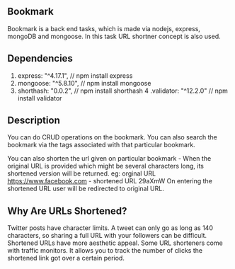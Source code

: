 ## Bookmark
Bookmark is a back end tasks, which is made via nodejs, express, mongoDB and mongoose. In this task URL shortner concept is also used.

## Dependencies
1. express: "^4.17.1", // npm install express
2. mongoose: "^5.8.10", // npm install mongoose
3. shorthash: "0.0.2", // npm install shorthash
4 .validator: "^12.2.0" // npm install validator
## Description
You can do CRUD operations on the bookmark. You can also search the bookmark via the tags associated with that particular bookmark.

You can also shorten the url given on particular bookmark - When the original URL is provided which might be several characters long, its shortened version will be returned. eg: orginal URL https://www.facebook.com - shortened URL 29aXmW On entering the shortened URL user will be redirected to original URL.

## Why Are URLs Shortened?

Twitter posts have character limits. A tweet can only go as long as 140 characters, so sharing a full URL with your followers can be difficult. Shortened URLs have more aesthetic appeal. Some URL shorteners come with traffic monitors. It allows you to track the number of clicks the shortened link got over a certain period.
